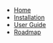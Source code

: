 * [Home](/home.md)
* [Installation](installation/installation.md)
* [User Guide](user-guide/user-guide.md)
* [Roadmap](roadmap/roadmap.md)